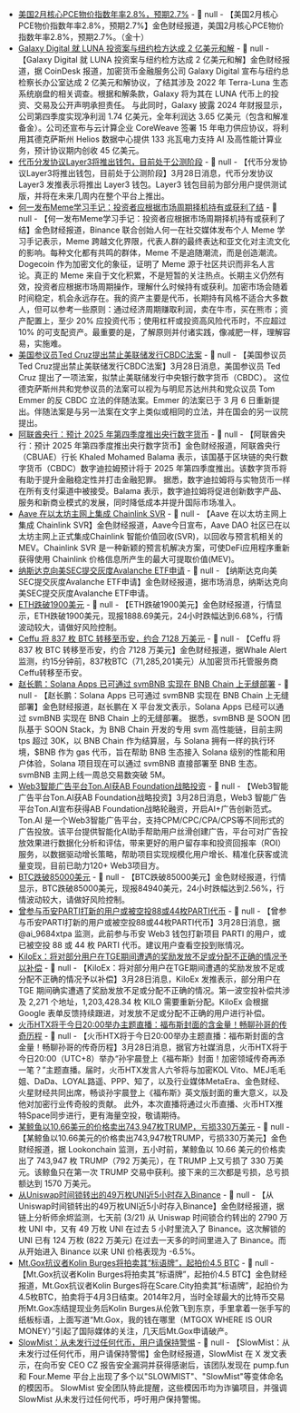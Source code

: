 - [美国2月核心PCE物价指数年率2.8%，预期2.7%]() - 📰 null - 【美国2月核心PCE物价指数年率2.8%，预期2.7%】金色财经报道，美国2月核心PCE物价指数年率2.8%，预期2.7%。（金十）
- [Galaxy Digital 就 LUNA 投资案与纽约检方达成 2 亿美元和解]() - 📰 null - 【Galaxy Digital 就 LUNA 投资案与纽约检方达成 2 亿美元和解】金色财经报道，据 CoinDesk 报道，加密货币金融服务公司 Galaxy Digital 宣布与纽约总检察长办公室达成 2 亿美元和解协议，了结其涉及 2022 年 Terra-Luna 生态系统崩盘的相关调查。根据和解条款，Galaxy 将为其在 LUNA 代币上的投资、交易及公开声明承担责任。 
与此同时，Galaxy 披露 2024 年财报显示，公司第四季度实现净利润 1.74 亿美元，全年利润达 3.65 亿美元（包含和解准备金）。公司还宣布与云计算企业 CoreWeave 签署 15 年电力供应协议，将利用其德克萨斯州 Helios 数据中心提供 133 兆瓦电力支持 AI 及高性能计算业务，预计协议期内创收 45 亿美元。
- [代币分发协议Layer3将推出钱包，目前处于公测阶段]() - 📰 null - 【代币分发协议Layer3将推出钱包，目前处于公测阶段】3月28日消息，代币分发协议 Layer3 发推表示将推出 Layer3 钱包。Layer3 钱包目前为部分用户提供测试版，并将在未来几周内在整个平台上推出。
- [何一发布Meme学习手记：投资者应根据市场周期择机持有或获利了结](https://x.com/heyibinance/status/1905592569813499924) - 📰 null - 【何一发布Meme学习手记：投资者应根据市场周期择机持有或获利了结】金色财经报道，Binance 联合创始人何一在社交媒体发布个人 Meme 学习手记表示，Meme 跨越文化界限，代表人群的最终表达和亚文化对主流文化的影响。每种文化都有共鸣的群体，Meme 不是追随潮流，而是创造潮流。 
Dogecoin 作为加密文化的象征，证明了 Meme 源于社区共识而非名人言论。真正的 Meme 来自于文化积累，不是短暂的关注热点。长期主义仍然有效，投资者应根据市场周期操作，理解什么时候持有或获利。加密市场会随着时间稳定，机会永远存在。我的资产主要是代币，长期持有风格不适合大多数人，但可以参考一些原则：通过经济周期赚取利润，卖在牛市，买在熊市；资产配置上，至少 20% 应投资代币；使用杠杆或投资高风险代币时，不应超过 10% 的可支配资产。最重要的是，了解原则并付诸实践，像减肥一样，理解容易，实施难。
- [美国参议员Ted Cruz提出禁止美联储发行CBDC法案](https://www.zerohedge.com/crypto/senator-cruz-introduces-companion-bill-prohibit-fed-issuing-cbdc) - 📰 null - 【美国参议员Ted Cruz提出禁止美联储发行CBDC法案】3月28日消息，美国参议员 Ted Cruz 提出了一项法案，拟禁止美联储发行中央银行数字货币（CBDC）。 
这位德克萨斯州共和党参议员的法案可以视为与明尼苏达州共和党众议员 Tom Emmer 的反 CBDC 立法的伴随法案。Emmer 的法案已于 3 月 6 日重新提出。伴随法案是与另一法案在文字上类似或相同的立法，并在国会的另一议院提出。
- [阿联酋央行：预计 2025 年第四季度推出央行数字货币](https://cointelegraph.com/news/uae-digital-dirham-fourth-quarter-2025) - 📰 null - 【阿联酋央行：预计 2025 年第四季度推出央行数字货币】金色财经报道，阿联酋央行（CBUAE）行长 Khaled Mohamed Balama 表示，该国基于区块链的央行数字货币（CBDC）数字迪拉姆预计将于 2025 年第四季度推出。该数字货币将有助于提升金融稳定性并打击金融犯罪。 
据悉，数字迪拉姆将与实物货币一样在所有支付渠道中被接受。Balama 表示，数字迪拉姆将促进创新数字产品、服务和新商业模式的发展，同时降低成本并提升国际市场准入。
- [Aave 在以太坊主网上集成 Chainlink SVR](https://www.prnewswire.com/news-releases/aave-integrates-chainlink-svr-on-ethereum-mainnet-to-recapture-liquidation-mev-and-increase-protocol-revenue-302414191.html) - 📰 null - 【Aave 在以太坊主网上集成 Chainlink SVR】金色财经报道，Aave今日宣布，Aave DAO 社区已在以太坊主网上正式集成Chainlink 智能价值回收(SVR)，以回收与预言机相关的 MEV。Chainlink SVR 是一种新颖的预言机解决方案，可使DeFi应用程序重新获得使用 Chainlink 价格信息所产生的最大可提取价值(MEV)。
- [纳斯达克向美SEC提交灰度Avalanche ETF申请](https://listingcenter.nasdaq.com/assets/rulebook/nasdaq/filings/SR-NASDAQ-2025-030.pdf) - 📰 null - 【纳斯达克向美SEC提交灰度Avalanche ETF申请】金色财经报道，据市场消息，纳斯达克向美SEC提交灰度Avalanche ETF申请。
- [ETH跌破1900美元]() - 📰 null - 【ETH跌破1900美元】金色财经报道，行情显示，ETH跌破1900美元，现报1888.69美元，24小时跌幅达到6.68%，行情波动较大，请做好风险控制。
- [Ceffu 将 837 枚 BTC 转移至币安，约合 7128 万美元]() - 📰 null - 【Ceffu 将 837 枚 BTC 转移至币安，约合 7128 万美元】金色财经报道，据Whale Alert监测，约15分钟前，837枚BTC（71,285,201美元）从加密货币托管服务商Ceffu转移至币安。
- [赵长鹏：Solana Apps 已可通过 svmBNB 实现在 BNB Chain 上无缝部署]() - 📰 null - 【赵长鹏：Solana Apps 已可通过 svmBNB 实现在 BNB Chain 上无缝部署】金色财经报道，赵长鹏在 X 平台发文表示，Solana Apps 已经可以通过 svmBNB 实现在 BNB Chain 上的无缝部署。 
据悉，svmBNB 是 SOON 团队基于 SOON Stack，为 BNB Chain 开发的专用 svm 高性能链，目前主网 tps 超过 30K，以 BNB Chain 作为结算层，与 Solana 拥有一样的执行环境，$BNB 作为 gas 代币，旨在帮助 BNB 生态接入 Solana 级别的性能和用户体验，Solana 项目现在可以通过 svmBNB 直接部署至 BNB 生态。svmBNB 主网上线一周总交易数突破 5M。
- [Web3智能广告平台Ton.AI获AB Foundation战略投资](https://www.ton.ai/home/carnival) - 📰 null - 【Web3智能广告平台Ton.AI获AB Foundation战略投资】3月28日消息，Web3 智能广告平台Ton.AI宣布获得AB Foundation战略轮融资，开启AI+广告创新范式。 
Ton.AI 是一个Web3智能广告平台，支持CPM/CPC/CPA/CPS等不同形式的广告投放。该平台提供智能化AI助手帮助用户丝滑创建广告，平台可对广告投放效果进行数据化分析和评估，带来更好的用户留存率和投资回报率（ROI）服务，以数据驱动增长策略，帮助项目实现规模化用户增长、精准化获客或流量变现，目前已助力120+ Web3项目方。
- [BTC跌破85000美元]() - 📰 null - 【BTC跌破85000美元】金色财经报道，行情显示，BTC跌破85000美元，现报84940美元，24小时跌幅达到2.56%，行情波动较大，请做好风险控制。
- [曾参与币安PARTI打新的用户或被空投88或44枚PARTI代币](https://x.com/ai_9684xtpa/status/1905570919751582094) - 📰 null - 【曾参与币安PARTI打新的用户或被空投88或44枚PARTI代币】3月28日消息，据 @ai_9684xtpa 监测，此前参与币安 Web3 钱包打新项目 PARTI 的用户，或已被空投 88 或 44 枚 PARTI 代币。建议用户查看空投到账情况。
- [KiloEx：将对部分用户在TGE期间遭遇的奖励发放不足或分配不正确的情况予以补偿]() - 📰 null - 【KiloEx：将对部分用户在TGE期间遭遇的奖励发放不足或分配不正确的情况予以补偿】3月28日消息，KiloEx 发推表示，部分用户在 TGE 期间确实遭遇了奖励发放不足或分配不正确的情况。第一波空投补偿共涉及 2,271 个地址，1,203,428.34 枚 KILO 需要重新分配。KiloEx 会根据 Google 表单反馈持续跟进，对发放不足或分配不正确的用户进行补偿。
- [火币HTX将于今日20:00举办主题直播：福布斯封面的含金量！畅聊孙哥的传奇历程]() - 📰 null - 【火币HTX将于今日20:00举办主题直播：福布斯封面的含金量！畅聊孙哥的传奇历程】3月28日消息，据官方社媒消息，火币HTX将于今日20:00（UTC+8）举办“孙宇晨登上《福布斯》封面！加密领域传奇再添一笔？”主题直播。届时，火币HTX发言人六爷将与加密KOL Vito、MEJ毛毛姐、DaDa、LOYAL路遥、PPP、知了，以及行业媒体MetaEra、金色财经、火星财经共同出席，畅谈孙宇晨登上《福布斯》英文版封面的重大意义，以及他对加密行业传奇般的贡献。 
此外，本次直播将通过火币直播、火币HTX推特Space同步进行，更有海量空投，敬请期待。
- [某鲸鱼以10.66美元的价格卖出743,947枚TRUMP，亏损330万美元](https://x.com/lookonchain/status/1896377036958277694) - 📰 null - 【某鲸鱼以10.66美元的价格卖出743,947枚TRUMP，亏损330万美元】金色财经报道，据 Lookonchain 监测，五小时前，某鲸鱼以 10.66 美元的价格卖出了 743,947 枚 TRUMP（792 万美元），在 TRUMP 上又亏损了 330 万美元。该鲸鱼只在第一次 TRUMP 交易中获利。接下来的三次都是亏损，总亏损额达到 1570 万美元。
- [从Uniswap时间锁转出的49万枚UNI近5小时存入Binance](https://x.com/EmberCN/status/1905559614227374563) - 📰 null - 【从Uniswap时间锁转出的49万枚UNI近5小时存入Binance】金色财经报道，据链上分析师余烬监测，七天前 (3/21) 从 Uniswap 时间锁合约转出的 2790 万枚 UNI 中，又有 49 万枚 UNI 在过去 5 小时里流入了 Binance。这次解锁的 UNI 已有 124 万枚 (822 万美元) 在过去一天多的时间里进入了 Binance。而从开始进入 Binance 以来 UNI 价格表现为 -6.5%。
- [Mt.Gox抗议者Kolin Burges将拍卖其“标语牌”，起拍价4.5 BTC](https://www.coindesk.com/markets/2025/03/28/iconic-mt-gox-where-is-our-money-sign-is-up-for-auction) - 📰 null - 【Mt.Gox抗议者Kolin Burges将拍卖其“标语牌”，起拍价4.5 BTC】金色财经报道，Mt.Gox抗议者Kolin Burges将在Scare.City拍卖其“标语牌”，起拍价为4.5枚BTC，拍卖将于4月3日结束。2014年2月，当时全球最大的比特币交易所Mt.Gox冻结提现业务后Kolin Burges从伦敦飞到东京，手里拿着一张手写的纸板标语，上面写道“Mt.Gox，我的钱在哪里（MTGOX WHERE IS OUR MONEY）”引起了国际媒体的关注，几天后Mt.Gox申请破产。
- [SlowMist：从未发行过任何代币，用户请保持警惕](https://x.com/SlowMist_Team/status/1905556729645138424) - 📰 null - 【SlowMist：从未发行过任何代币，用户请保持警惕】金色财经报道，SlowMist 在 X 发文表示，在向币安 CEO CZ 报告安全漏洞并获得感谢后，该团队发现在 pump.fun 和 Four.Meme 平台上出现了多个以"SLOWMIST"、"SlowMist"等变体命名的模因币。 
SlowMist 安全团队特此提醒，这些模因币均为诈骗项目，并强调 SlowMist 从未发行过任何代币，呼吁用户保持警惕。
